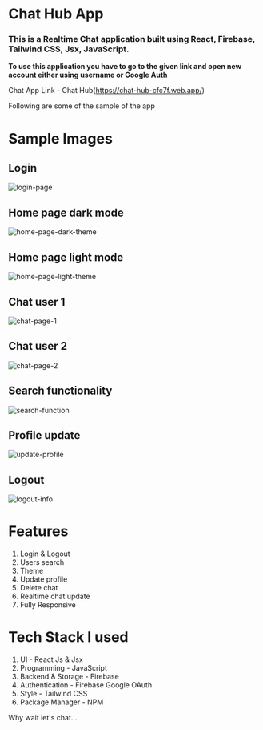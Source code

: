 # Chat Hub App

### This is a Realtime Chat application built using React, Firebase, Tailwind CSS, Jsx, JavaScript.

**To use this application you have to go to the given link and open new account either using username or Google Auth**

Chat App Link - Chat Hub(https://chat-hub-cfc7f.web.app/)

Following are some of the sample of the app

# Sample Images

## Login

![login-page](https://res.cloudinary.com/diuvnny8c/image/upload/v1711985408/Screenshot_376_ewco9k.png)

## Home page dark mode

![home-page-dark-theme](https://res.cloudinary.com/diuvnny8c/image/upload/v1711985408/Screenshot_378_yxlmwf.png)

## Home page light mode

![home-page-light-theme](https://res.cloudinary.com/diuvnny8c/image/upload/v1711985409/Screenshot_377_esbnww.png)

## Chat user 1

![chat-page-1](https://res.cloudinary.com/diuvnny8c/image/upload/v1711985416/Screenshot_379_tbq6yq.png)

## Chat user 2

![chat-page-2](https://res.cloudinary.com/diuvnny8c/image/upload/v1711985414/Screenshot_380_jeeeol.png)

## Search functionality

![search-function](https://res.cloudinary.com/diuvnny8c/image/upload/v1711985414/Screenshot_381_af9boa.png)

## Profile update

![update-profile](https://res.cloudinary.com/diuvnny8c/image/upload/v1711985411/Screenshot_382_pb1qdk.png)

## Logout

![logout-info](https://res.cloudinary.com/diuvnny8c/image/upload/v1711985409/Screenshot_383_wetfan.png)

# Features

1. Login & Logout
2. Users search
3. Theme
4. Update profile
5. Delete chat
6. Realtime chat update
7. Fully Responsive

# Tech Stack I used

1. UI - React Js & Jsx
2. Programming - JavaScript
3. Backend & Storage - Firebase
4. Authentication - Firebase Google OAuth
5. Style - Tailwind CSS
6. Package Manager - NPM

Why wait let's chat...
